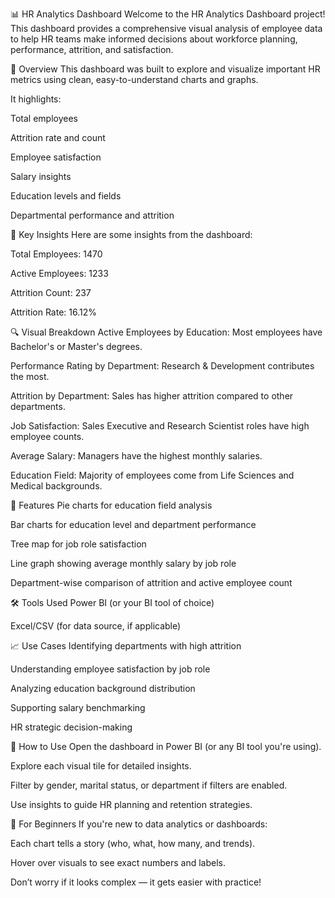 📊 HR Analytics Dashboard
Welcome to the HR Analytics Dashboard project! This dashboard provides a comprehensive visual analysis of employee data to help HR teams make informed decisions about workforce planning, performance, attrition, and satisfaction.



🧾 Overview
This dashboard was built to explore and visualize important HR metrics using clean, easy-to-understand charts and graphs.

It highlights:

Total employees

Attrition rate and count

Employee satisfaction

Salary insights

Education levels and fields

Departmental performance and attrition




🧠 Key Insights
Here are some insights from the dashboard:

Total Employees: 1470

Active Employees: 1233

Attrition Count: 237

Attrition Rate: 16.12%




🔍 Visual Breakdown
Active Employees by Education: Most employees have Bachelor's or Master's degrees.

Performance Rating by Department: Research & Development contributes the most.

Attrition by Department: Sales has higher attrition compared to other departments.

Job Satisfaction: Sales Executive and Research Scientist roles have high employee counts.

Average Salary: Managers have the highest monthly salaries.

Education Field: Majority of employees come from Life Sciences and Medical backgrounds.




📁 Features
Pie charts for education field analysis

Bar charts for education level and department performance

Tree map for job role satisfaction

Line graph showing average monthly salary by job role

Department-wise comparison of attrition and active employee count



🛠️ Tools Used
Power BI (or your BI tool of choice)

Excel/CSV (for data source, if applicable)



📈 Use Cases
Identifying departments with high attrition

Understanding employee satisfaction by job role

Analyzing education background distribution

Supporting salary benchmarking

HR strategic decision-making



🚀 How to Use
Open the dashboard in Power BI (or any BI tool you're using).

Explore each visual tile for detailed insights.

Filter by gender, marital status, or department if filters are enabled.

Use insights to guide HR planning and retention strategies.



👶 For Beginners
If you're new to data analytics or dashboards:

Each chart tells a story (who, what, how many, and trends).

Hover over visuals to see exact numbers and labels.

Don’t worry if it looks complex — it gets easier with practice!

